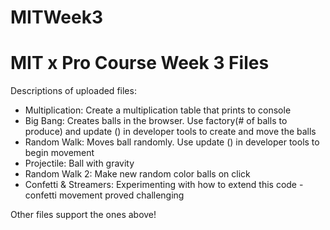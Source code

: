 # MITWeek3
<h1> MIT x Pro Course Week 3 Files </h1> 

Descriptions of uploaded files: 
* Multiplication: Create a multiplication table that prints to console
* Big Bang: Creates balls in the browser. Use factory(# of balls to produce) and update () in developer tools to create and move the balls
* Random Walk: Moves ball randomly. Use update () in developer tools to begin movement
* Projectile: Ball with gravity
* Random Walk 2: Make new random color balls on click
* Confetti & Streamers: Experimenting with how to extend this code - confetti movement proved challenging

Other files support the ones above!
